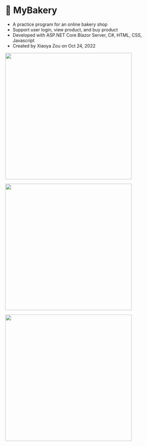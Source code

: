 # 🍰 MyBakery

- A practice program for an online bakery shop
- Support user login, view product, and buy product
- Developed with ASP.NET Core Blazor Server, C#, HTML, CSS, Javascript
- Created by Xiaoya Zou on Oct 24, 2022
<p><img width="400" src="https://user-images.githubusercontent.com/84748829/197943111-01a94e6a-9cca-4a3a-8456-39a1fe432ae6.JPG"></p>
<p><img width="400" src="https://user-images.githubusercontent.com/84748829/197943404-2ea8ff01-3106-4ae7-9c3b-65f587054b8e.JPG"></p>
<p><img width="400" src="https://user-images.githubusercontent.com/84748829/197943436-eb56ba34-4a9e-4623-a87b-665d46e25890.JPG"></p>

